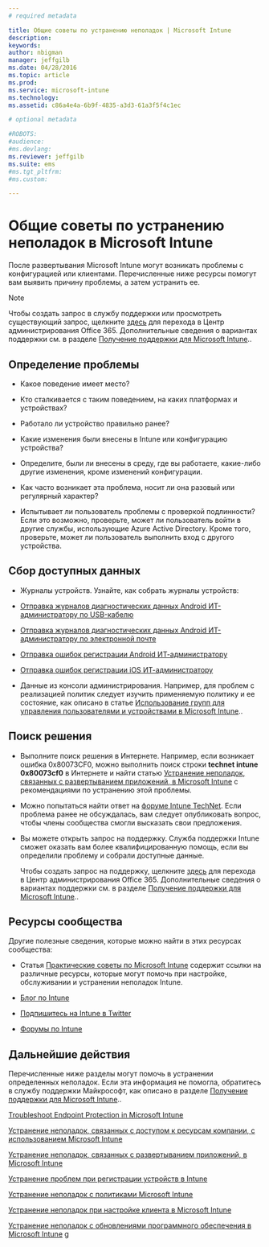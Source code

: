 ```yaml
---
# required metadata

title: Общие советы по устранению неполадок | Microsoft Intune
description:
keywords:
author: nbigman
manager: jeffgilb
ms.date: 04/28/2016
ms.topic: article
ms.prod:
ms.service: microsoft-intune
ms.technology:
ms.assetid: c86a4e4a-6b9f-4835-a3d3-61a3f5f4c1ec

# optional metadata

#ROBOTS:
#audience:
#ms.devlang:
ms.reviewer: jeffgilb
ms.suite: ems
#ms.tgt_pltfrm:
#ms.custom:

---
```


# Общие советы по устранению неполадок в Microsoft Intune
После развертывания Microsoft Intune могут возникать проблемы с конфигурацией или клиентами. Перечисленные ниже ресурсы помогут вам выявить причину проблемы, а затем устранить ее.

> [!NOTE]
> Чтобы создать запрос в службу поддержки или просмотреть существующий запрос, щелкните [здесь](https://portal.office.com/admin/default.aspx) для перехода в Центр администрирования Office 365. Дополнительные сведения о вариантах поддержки см. в разделе [Получение поддержки для Microsoft Intune](how-to-get-support-for-microsoft-intune.md)..
## Определение проблемы

-   Какое поведение имеет место?

-   Кто сталкивается с таким поведением, на каких платформах и устройствах?

-   Работало ли устройство правильно ранее?

-   Какие изменения были внесены в Intune или конфигурацию устройства?

-   Определите, были ли внесены в среду, где вы работаете, какие-либо другие изменения, кроме изменений конфигурации.

-   Как часто возникает эта проблема, носит ли она разовый или регулярный характер?

-   Испытывает ли пользователь проблемы с проверкой подлинности? Если это возможно, проверьте, может ли пользователь войти в другие службы, использующие Azure Active Directory. Кроме того, проверьте, может ли пользователь выполнить вход с другого устройства.

## Сбор доступных данных

-   Журналы устройств. Узнайте, как собрать журналы устройств:
  - [Отправка журналов диагностических данных Android ИТ-администратору по USB-кабелю](/intune/enduser/send-diagnostic-data-logs-to-your-it-administrator-using-a-usb-cable-android)
  - [Отправка журналов диагностических данных Android ИТ-администратору по электронной почте](/intune/enduser/send-diagnostic-data-logs-to-your-it-administrator-using-email-android)
  - [Отправка ошибок регистрации Android ИТ-администратору](/intune/enduser/send-enrollment-errors-to-your-it-administrator-android)
  - [Отправка ошибок регистрации iOS ИТ-администратору](/intune/enduser/send-errors-to-your-it-admin-ios.md)

-   Данные из консоли администрирования. Например, для проблем с реализацией политик следует изучить применяемую политику и ее состояние, как описано в статье [Использование групп для управления пользователями и устройствами в Microsoft Intune](/indune/deploy-use/use-groups-to-manage-users-and-devices-with-microsoft-intune)..

## Поиск решения

-   Выполните поиск решения в Интернете. Например, если возникает ошибка 0x80073CF0, можно выполнить поиск строки **technet intune 0x80073cf0** в Интернете и найти статью [Устранение неполадок, связанных с развертыванием приложений, в Microsoft Intune](troubleshoot-app-deployment-problems-in-microsoft-intune.md) с рекомендациями по устранению этой проблемы.

-   Можно попытаться найти ответ на [форуме Intune TechNet](https://social.technet.microsoft.com/Forums/en-US/home?forum=microsoftintuneprod).  Если проблема ранее не обсуждалась, вам следует опубликовать вопрос, чтобы члены сообщества смогли высказать свои предложения.

-   Вы можете открыть запрос на поддержку. Служба поддержки Intune сможет оказать вам более квалифицированную помощь, если вы определили проблему и собрали доступные данные.

    Чтобы создать запрос на поддержку, щелкните [здесь](https://portal.office.com/admin/default.aspx) для перехода в Центр администрирования Office 365. Дополнительные сведения о вариантах поддержки см. в разделе [Получение поддержки для Microsoft Intune](how-to-get-support-for-microsoft-intune.md)..

## Ресурсы сообщества
Другие полезные сведения, которые можно найти в этих ресурсах сообщества:

-   Статья [Практические советы по Microsoft Intune](http://social.technet.microsoft.com/wiki/contents/articles/23431.microsoft-intune-survival-guide.aspx) содержит ссылки на различные ресурсы, которые могут помочь при настройке, обслуживании и устранении неполадок Intune.

-   [Блог по Intune](http://blogs.technet.com/b/windowsintune/)

-   [Подпишитесь на Intune в Twitter](https://twitter.com/MSIntune)

-   [Форумы по Intune](https://social.technet.microsoft.com/Forums/home?category=microsoftintune&filter=alltypes&sort=lastpostdesc)

## Дальнейшие действия
Перечисленные ниже разделы могут помочь в устранении определенных неполадок. Если эта информация не помогла, обратитесь в службу поддержки Майкрософт, как описано в разделе [Получение поддержки для Microsoft Intune](how-to-get-support-for-microsoft-intune.md)..

[Troubleshoot Endpoint Protection in Microsoft Intune](troubleshoot-endpoint-protection-in-microsoft-intune.md)

[Устранение неполадок, связанных с доступом к ресурсам компании, с использованием Microsoft Intune](troubleshoot-company-resource-access-problems-with-microsoft-intune.md)

[Устранение неполадок, связанных с развертыванием приложений, в Microsoft Intune](troubleshoot-app-deployment-problems-in-microsoft-intune.md)

[Устранение проблем при регистрации устройств в Intune](troubleshoot-device-enrollment-in-intune.md)

[Устранение неполадок с политиками Microsoft Intune](troubleshoot-policies-in-microsoft-intune.md)

[Устранение неполадок при настройке клиента в Microsoft Intune](troubleshoot-client-setup-in-microsoft-intune.md)

[Устранение неполадок с обновлениями программного обеспечения в Microsoft Intune](troubleshoot-software-updates-in-microsoft-intune.md)
g


<!--HONumber=May16_HO1-->


